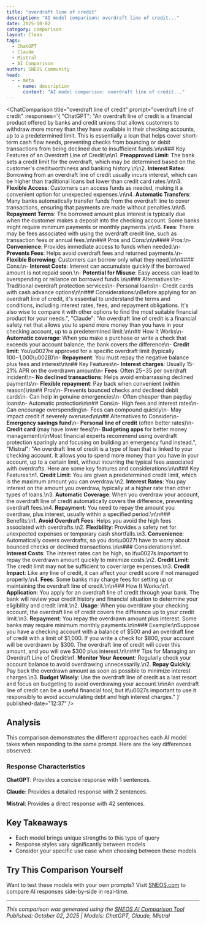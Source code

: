 ```yaml
---
title: "overdraft line of credit"
description: "AI model comparison: overdraft line of credit..."
date: 2025-10-02
category: comparison
layout: Clean
tags:
  - ChatGPT
  - Claude
  - Mistral
  - AI Comparison
author: SNEOS Community
head:
  - - meta
    - name: description
      content: "AI model comparison: overdraft line of credit..."
---
```


<ChatComparison
  title="overdraft line of credit"
  prompt="overdraft line of credit"
  :responses='{
    "ChatGPT": "An overdraft line of credit is a financial product offered by banks and credit unions that allows customers to withdraw more money than they have available in their checking accounts, up to a predetermined limit. This is essentially a loan that helps cover short-term cash flow needs, preventing checks from bouncing or debit transactions from being declined due to insufficient funds.\n\n### Key Features of an Overdraft Line of Credit:\n\n1. **Preapproved Limit**: The bank sets a credit limit for the overdraft, which may be determined based on the customer's creditworthiness and banking history.\n\n2. **Interest Rates**: Borrowing from an overdraft line of credit usually incurs interest, which can be higher than traditional loans but lower than credit card rates.\n\n3. **Flexible Access**: Customers can access funds as needed, making it a convenient option for unexpected expenses.\n\n4. **Automatic Transfers**: Many banks automatically transfer funds from the overdraft line to cover transactions, ensuring that payments are made without penalties.\n\n5. **Repayment Terms**: The borrowed amount plus interest is typically due when the customer makes a deposit into the checking account. Some banks might require minimum payments or monthly payments.\n\n6. **Fees**: There may be fees associated with using the overdraft credit line, such as transaction fees or annual fees.\n\n### Pros and Cons:\n\n#### Pros:\n- **Convenience**: Provides immediate access to funds when needed.\n- **Prevents Fees**: Helps avoid overdraft fees and returned payments.\n- **Flexible Borrowing**: Customers can borrow only what they need.\n\n#### Cons:\n- **Interest Costs**: Interest can accumulate quickly if the borrowed amount is not repaid soon.\n- **Potential for Misuse**: Easy access can lead to overspending or reliance on borrowed funds.\n\n### Alternatives:\n- Traditional overdraft protection services\n- Personal loans\n- Credit cards with cash advance options\n\n### Considerations:\nBefore applying for an overdraft line of credit, it's essential to understand the terms and conditions, including interest rates, fees, and repayment obligations. It's also wise to compare it with other options to find the most suitable financial product for your needs.",
    "Claude": "An overdraft line of credit is a financial safety net that allows you to spend more money than you have in your checking account, up to a predetermined limit.\n\n## How It Works\n- **Automatic coverage**: When you make a purchase or write a check that exceeds your account balance, the bank covers the difference\n- **Credit limit**: You\u0027re approved for a specific overdraft limit (typically $100-$1,000\u002B)\n- **Repayment**: You must repay the negative balance plus fees and interest\n\n## Key Features\n- **Interest charges**: Usually 15-21% APR on the overdrawn amount\n- **Fees**: Often $25-$35 per overdraft incident\n- **No declined transactions**: Helps avoid embarrassing declined payments\n- **Flexible repayment**: Pay back when convenient (within reason)\n\n## Pros\n- Prevents bounced checks and declined debit cards\n- Can help in genuine emergencies\n- Often cheaper than payday loans\n- Automatic protection\n\n## Cons\n- High fees and interest rates\n- Can encourage overspending\n- Fees can compound quickly\n- May impact credit if severely overused\n\n## Alternatives to Consider\n- **Emergency savings fund**\n- **Personal line of credit** (often better rates)\n- **Credit card** (may have lower fees)\n- **Budgeting apps** for better money management\n\nMost financial experts recommend using overdraft protection sparingly and focusing on building an emergency fund instead.",
    "Mistral": "An overdraft line of credit is a type of loan that is linked to your checking account. It allows you to spend more money than you have in your account, up to a certain limit, without incurring the typical fees associated with overdrafts. Here are some key features and considerations:\n\n### Key Features:\n1. **Credit Limit**: You are given a predetermined credit limit, which is the maximum amount you can overdraw.\n2. **Interest Rates**: You pay interest on the amount you overdraw, typically at a higher rate than other types of loans.\n3. **Automatic Coverage**: When you overdraw your account, the overdraft line of credit automatically covers the difference, preventing overdraft fees.\n4. **Repayment**: You need to repay the amount you overdraw, plus interest, usually within a specified period.\n\n### Benefits:\n1. **Avoid Overdraft Fees**: Helps you avoid the high fees associated with overdrafts.\n2. **Flexibility**: Provides a safety net for unexpected expenses or temporary cash shortfalls.\n3. **Convenience**: Automatically covers overdrafts, so you don\u0027t have to worry about bounced checks or declined transactions.\n\n### Considerations:\n1. **Interest Costs**: The interest rates can be high, so it\u0027s important to repay the overdrawn amount quickly to minimize costs.\n2. **Credit Limit**: The credit limit may not be sufficient to cover large expenses.\n3. **Credit Impact**: Like any line of credit, it can affect your credit score if not managed properly.\n4. **Fees**: Some banks may charge fees for setting up or maintaining the overdraft line of credit.\n\n### How It Works:\n1. **Application**: You apply for an overdraft line of credit through your bank. The bank will review your credit history and financial situation to determine your eligibility and credit limit.\n2. **Usage**: When you overdraw your checking account, the overdraft line of credit covers the difference up to your credit limit.\n3. **Repayment**: You repay the overdrawn amount plus interest. Some banks may require minimum monthly payments.\n\n### Example:\nSuppose you have a checking account with a balance of $500 and an overdraft line of credit with a limit of $1,000. If you write a check for $800, your account will be overdrawn by $300. The overdraft line of credit will cover this amount, and you will owe $300 plus interest.\n\n### Tips for Managing an Overdraft Line of Credit:\n1. **Monitor Your Account**: Regularly check your account balance to avoid overdrawing unnecessarily.\n2. **Repay Quickly**: Pay back the overdrawn amount as soon as possible to minimize interest charges.\n3. **Budget Wisely**: Use the overdraft line of credit as a last resort and focus on budgeting to avoid overdrawing your account.\n\nAn overdraft line of credit can be a useful financial tool, but it\u0027s important to use it responsibly to avoid accumulating debt and high interest charges."
  }'
  published-date="12:37"
/>

## Analysis

This comparison demonstrates the different approaches each AI model takes when responding to the same prompt. Here are the key differences observed:

### Response Characteristics

**ChatGPT**: Provides a concise response with 1 sentences. 

**Claude**: Provides a detailed response with 2 sentences. 

**Mistral**: Provides a direct response with 42 sentences. 

## Key Takeaways

- Each model brings unique strengths to this type of query
- Response styles vary significantly between models
- Consider your specific use case when choosing between these models

## Try This Comparison Yourself

Want to test these models with your own prompts? Visit [SNEOS.com](https://sneos.com) to compare AI responses side-by-side in real-time.

---

*This comparison was generated using the [SNEOS AI Comparison Tool](https://sneos.com)*
*Published: October 02, 2025 | Models: ChatGPT, Claude, Mistral*
